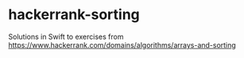 # hackerrank-sorting

Solutions in Swift to exercises from https://www.hackerrank.com/domains/algorithms/arrays-and-sorting
